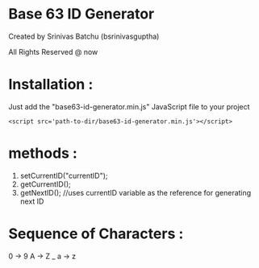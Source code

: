 # Base 63 ID Generator

Created by Srinivas Batchu (bsrinivasguptha)

All Rights Reserved @ now

# Installation :
Just add the "base63-id-generator.min.js" JavaScript file to your project
```
<script src='path-to-dir/base63-id-generator.min.js'></script>
```

# methods :
1. setCurrentID("currentID");
1. getCurrentID();
1. getNextID(); //uses currentID variable as the reference for generating next ID

# Sequence of Characters :
0 -> 9
A -> Z
_
a -> z
